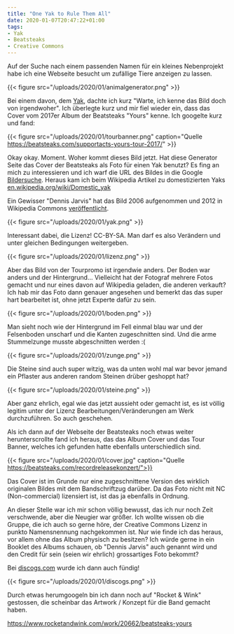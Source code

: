 ```yaml
---
title: "One Yak to Rule Them All"
date: 2020-01-07T20:47:22+01:00
tags:
- Yak
- Beatsteaks
- Creative Commons
---
```


Auf der Suche nach einem passenden Namen für ein kleines Nebenprojekt habe
ich eine Webseite besucht um zufällige Tiere anzeigen zu lassen.

{{< figure src="/uploads/2020/01/animalgenerator.png" >}}

Bei einem davon, dem [Yak](https://www.randomlists.com/img/animals/yak.jpg),
dachte ich kurz "Warte, ich kenne das Bild doch von irgendwoher". Ich
überlegte kurz und mir fiel wieder ein, dass das Cover vom 2017er Album der
Beatsteaks "Yours" kenne. Ich googelte kurz und fand:

{{< figure src="/uploads/2020/01/tourbanner.png" caption="Quelle https://beatsteaks.com/supportacts-yours-tour-2017/" >}}


Okay okay. Moment. Woher kommt dieses Bild jetzt. Hat diese Generator Seite
das Cover der Beatsteaks als Foto für einen Yak benutzt? Es fing an mich zu
interessieren und ich warf die URL des Bildes in die Google
[Bildersuche](https://www.google.com/imghp). Heraus kam ich beim Wikipedia
Artikel zu domestizierten Yaks [en.wikipedia.org/wiki/Domestic_yak](https://en.wikipedia.org/wiki/Domestic_yak)

Ein Gewisser "Dennis Jarvis" hat das Bild 2006 aufgenommen und 2012 in Wikipedia
Commons [veröffentlicht](https://commons.wikimedia.org/wiki/File:Bos_grunniens_at_Yundrok_Yumtso_Lake.jpg).

{{< figure src="/uploads/2020/01/yak.png" >}}

Interessant dabei, die Lizenz! CC-BY-SA. Man darf es also Verändern und unter
gleichen Bedingungen weitergeben.

{{< figure src="/uploads/2020/01/lizenz.png" >}}

Aber das Bild von der Tourpromo ist irgendwie anders. Der Boden war anders
und der Hintergrund... Vielleicht hat der Fotograf mehrere Fotos gemacht und
nur eines davon auf Wikipedia geladen, die anderen verkauft? Ich hab mir das
Foto dann genauer angesehen und bemerkt das das super hart bearbeitet ist,
ohne jetzt Experte dafür zu sein.

{{< figure src="/uploads/2020/01/boden.png" >}}

Man sieht noch wie der Hintergrund im Fell einmal blau war und der
Felsenboden unscharf und die Kanten zugeschnitten sind. Und die arme
Stummelzunge musste abgeschnitten werden :(

{{< figure src="/uploads/2020/01/zunge.png" >}}

Die Steine sind auch super witzig, was da unten wohl mal war bevor jemand ein
Pflaster aus anderen random Steinen drüber geshoppt hat?

{{< figure src="/uploads/2020/01/steine.png" >}}

Aber ganz ehrlich, egal wie das jetzt aussieht oder gemacht ist, es ist
völlig legitim unter der Lizenz Bearbeitungen/Veränderungen am Werk
durchzuführen. So auch geschehen.

Als ich dann auf der Webseite der Beatsteaks noch etwas weiter
herunterscrollte fand ich heraus, das das Album Cover und das Tour Banner,
welches ich gefunden hatte ebenfalls unterschiedlich sind.

{{< figure src="/uploads/2020/01/cover.jpg" caption="Quelle https://beatsteaks.com/recordreleasekonzert/">}}

Das Cover ist im Grunde nur eine zugeschnittene Version des wirklich
originalen Bildes mit dem Bandschriftzug darüber. Da das Foto nicht mit NC
(Non-commercial) lizensiert ist, ist das ja ebenfalls in Ordnung.

An dieser Stelle war ich mir schon völlig bewusst, das ich nur noch Zeit
verschwende, aber die Neugier war größer. Ich wollte wissen ob die Gruppe,
die ich auch so gerne höre, der Creative Commons Lizenz in punkto
Namensnennung nachgekommen ist. Nur wie finde ich das heraus, vor allem ohne
das Album physisch zu besitzen? Ich würde gerne in ein Booklet des Albums
schauen, ob "Dennis Jarvis" auch genannt wird und den Credit für sein (seien
wir ehrlich) grossartiges Foto bekommt?

Bei [discogs.com](https://www.discogs.com/Beatsteaks-Yours/release/1076553://www.discogs.com/Beatsteaks-Yours/release/10765536) wurde ich dann auch fündig!

{{< figure src="/uploads/2020/01/discogs.png" >}}

Durch etwas herumgoogeln bin ich dann noch auf "Rocket & Wink" gestossen, die
scheinbar das Artwork / Konzept für die Band gemacht haben.

https://www.rocketandwink.com/work/20662/beatsteaks-yours


